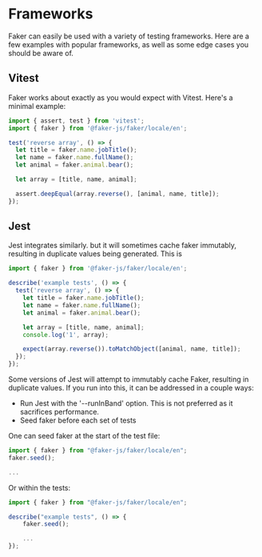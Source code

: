 # Frameworks

Faker can easily be used with a variety of testing frameworks. Here are a few examples with popular frameworks, as well as some edge cases you should be aware of.

## Vitest

Faker works about exactly as you would expect with Vitest. Here's a minimal example:

```ts
import { assert, test } from 'vitest';
import { faker } from '@faker-js/faker/locale/en';

test('reverse array', () => {
  let title = faker.name.jobTitle();
  let name = faker.name.fullName();
  let animal = faker.animal.bear();

  let array = [title, name, animal];

  assert.deepEqual(array.reverse(), [animal, name, title]);
});
```

## Jest

Jest integrates similarly. but it will sometimes cache faker immutably, resulting in duplicate values being generated. This is

```ts
import { faker } from '@faker-js/faker/locale/en';

describe('example tests', () => {
  test('reverse array', () => {
    let title = faker.name.jobTitle();
    let name = faker.name.fullName();
    let animal = faker.animal.bear();

    let array = [title, name, animal];
    console.log('1', array);

    expect(array.reverse()).toMatchObject([animal, name, title]);
  });
});
```

Some versions of Jest will attempt to immutably cache Faker, resulting in duplicate values. If you run into this, it can be addressed in a couple ways:

- Run Jest with the '--runInBand' option. This is not preferred as it sacrifices performance.
- Seed faker before each set of tests

One can seed faker at the start of the test file:

```ts
import { faker } from "@faker-js/faker/locale/en";
faker.seed();

...
```

Or within the tests:

```ts
import { faker } from "@faker-js/faker/locale/en";

describe("example tests", () => {
	faker.seed();

	...
});
```
